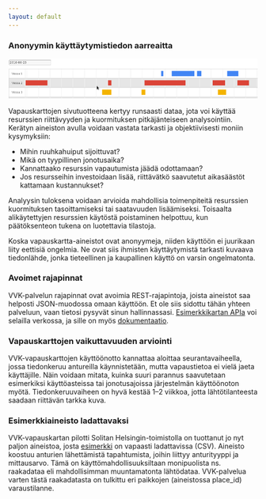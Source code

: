 ```yaml
---
layout: default
---
```


### Anonyymin käyttäytymistiedon aarreaitta

![käytön aikajanoja](images/aikajanat.png)

Vapauskarttojen sivutuotteena kertyy runsaasti dataa, jota voi käyttää
resurssien riittävyyden ja kuormituksen pitkäjänteiseen analysointiin.
Kerätyn aineiston avulla voidaan vastata tarkasti ja objektiivisesti
moniin kysymyksiin:

* Mihin ruuhkahuiput sijoittuvat?
* Mikä on tyypillinen jonotusaika?
* Kannattaako resurssin vapautumista jäädä odottamaan?
* Jos resursseihin investoidaan lisää, riittävätkö saavutetut
  aikasäästöt kattamaan kustannukset?

Analyysin tuloksena voidaan arvioida mahdollisia toimenpiteitä
resurssien kuormituksen tasoittamiseksi tai saatavuuden lisäämiseksi.
Toisaalta alikäytettyjen resurssien käytöstä poistaminen helpottuu, kun
päätöksenteon tukena on luotettavia tilastoja.

Koska vapauskartta-aineistot ovat anonyymeja, niiden käyttöön ei
juurikaan liity eettisiä ongelmia.  Ne ovat siis ihmisten käyttäytymistä
tarkasti kuvaava tiedonlähde, jonka tieteellinen ja kaupallinen käyttö
on varsin ongelmatonta.

### Avoimet rajapinnat

VVK-palvelun rajapinnat ovat avoimia REST-rajapintoja, joista aineistot
saa helposti JSON-muodossa omaan käyttöön.  Et ole siis sidottu tähän
yhteen palveluun, vaan tietosi pysyvät sinun hallinnassasi.
[Esimerkkikartan APIa](https://secret-oasis-98680.herokuapp.com/swagger-ui.html)
voi selailla verkossa, ja sille on myös
[dokumentaatio](https://github.com/KoneidenKapinaAdele/vvk/blob/master/docs/rajapinnat.md).

### Vapauskarttojen vaikuttavuuden arviointi

VVK-vapauskarttojen käyttöönotto kannattaa aloittaa seurantavaiheella,
jossa tiedonkeruu antureilla käynnistetään, mutta vapaustietoa ei vielä
jaeta käyttäjille. Näin voidaan mitata, kuinka suuri parannus
saavutetaan esimerkiksi käyttöasteissa tai jonotusajoissa järjestelmän
käyttöönoton myötä. Tiedonkeruuvaiheen on hyvä kestää 1–2 viikkoa, jotta
lähtötilanteesta saadaan riittävän tarkka kuva.

### Esimerkkiaineisto ladattavaksi

VVK-vapauskartan pilotti Solitan Helsingin-toimistolla on tuottanut jo
nyt paljon aineistoa, josta [esimerkki](toilets.csv) on vapaasti
ladattavissa (CSV).  Aineisto koostuu anturien lähettämistä
tapahtumista, joihin liittyy anturityyppi ja mittausarvo.  Tämä on
käyttömahdollisuuksiltaan monipuolista ns. raakadataa eli mahdollisimman
muuntamatonta lähtödataa.  VVK-palvelua varten tästä raakadatasta on
tulkittu eri paikkojen (aineistossa place_id) varaustilanne.

